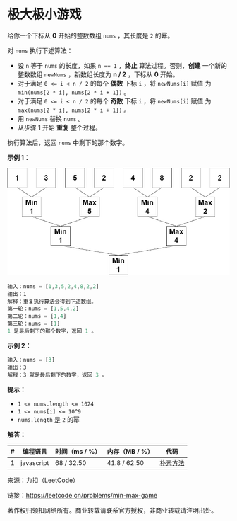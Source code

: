 # 极大极小游戏

给你一个下标从 **0** 开始的整数数组 `nums` ，其长度是 `2` 的幂。

对 `nums` 执行下述算法：

- 设 `n` 等于 `nums` 的长度，如果 `n == 1` ，**终止** 算法过程。否则，**创建** 一个新的整数数组 `newNums` ，新数组长度为 **n / 2** ，下标从 **0** 开始。
- 对于满足 `0 <= i < n / 2` 的每个 **偶数** 下标 `i` ，将 `newNums[i]` 赋值 为 `min(nums[2 * i], nums[2 * i + 1])` 。
- 对于满足 `0 <= i < n / 2` 的每个 **奇数** 下标 `i` ，将 `newNums[i]` 赋值 为 `max(nums[2 * i], nums[2 * i + 1])` 。
- 用 `newNums` 替换 `nums` 。
- 从步骤 1 开始 **重复** 整个过程。

执行算法后，返回 `nums` 中剩下的那个数字。

**示例 1：**

![示例1](./eg1.png)

``` javascript
输入：nums = [1,3,5,2,4,8,2,2]
输出：1
解释：重复执行算法会得到下述数组。
第一轮：nums = [1,5,4,2]
第二轮：nums = [1,4]
第三轮：nums = [1]
1 是最后剩下的那个数字，返回 1 。
```

**示例 2：**

``` javascript
输入：nums = [3]
输出：3
解释：3 就是最后剩下的数字，返回 3 。
```

**提示：**

- `1 <= nums.length <= 1024`
- `1 <= nums[i] <= 10^9`
- `nums.length` 是 `2` 的幂

**解答：**

**#**|**编程语言**|**时间（ms / %）**|**内存（MB / %）**|**代码**
--|--|--|--|--
1|javascript|68 / 32.50|41.8 / 62.50|[朴素方法](./javascript/ac_v1.js)

来源：力扣（LeetCode）

链接：https://leetcode.cn/problems/min-max-game

著作权归领扣网络所有。商业转载请联系官方授权，非商业转载请注明出处。

